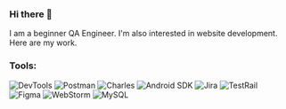 ### Hi there 👋
I am a beginner QA Engineer. I'm also interested in website development. Here are my work.

### Tools:
![DevTools](https://img.shields.io/badge/-DevTools-090909?style=for-the-badge&logo=devtools&logoColor=47C5FB)
![Postman](https://img.shields.io/badge/-Postman-090909?style=for-the-badge&logo=postman&logoColor=D7780A)
![Charles](https://img.shields.io/badge/-Charles-090909?style=for-the-badge&logo=сharles&logoColor=F8C52C)
![Android SDK](https://img.shields.io/badge/-AndroidSDK-090909?style=for-the-badge&logo=android&logoColor=07A709)
![Jira](https://img.shields.io/badge/-Jira-090909?style=for-the-badge&logo=jira&logoColor=198FDD)
![TestRail](https://img.shields.io/badge/-TestRail-090909?style=for-the-badge&logo=testrailt&logoColor=E5D3FF)
![Figma](https://img.shields.io/badge/-Figma-090909?style=for-the-badge&logo=figma&logoColor=C01724)
![WebStorm](https://img.shields.io/badge/-WebStorm-090909?style=for-the-badge&logo=webstorm&logoColor=12A7C1)
![MySQL](https://img.shields.io/badge/-MySQL-090909?style=for-the-badge&logo=mysql&logoColor=197205)

<!--
**MrEnot13/MrEnot13** is a ✨ _special_ ✨ repository because its `README.md` (this file) appears on your GitHub profile.

Here are some ideas to get you started:

- 🔭 I’m currently working on ...
- 🌱 I’m currently learning ...
- 👯 I’m looking to collaborate on ...
- 🤔 I’m looking for help with ...
- 💬 Ask me about ...
- 📫 How to reach me: ...
- 😄 Pronouns: ...
- ⚡ Fun fact: ...
-->
